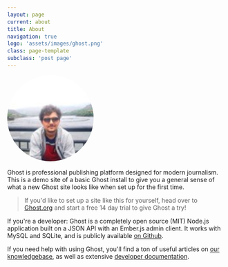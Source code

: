 ```yaml
---
layout: page
current: about
title: About
navigation: true
logo: 'assets/images/ghost.png'
class: page-template
subclass: 'post page'
---
```


<style>
img {
  border-radius: 50%;
}
</style>


<img src="/assets/images/sunil.jpg" alt="Avatar" style="width:200px">


Ghost is professional publishing platform designed for modern journalism. This is a demo site of a basic Ghost install to give you a general sense of what a new Ghost site looks like when set up for the first time.

> If you'd like to set up a site like this for yourself, head over to [Ghost.org](https://ghost.org/) and start a free 14 day trial to give Ghost a try!

If you're a developer: Ghost is a completely open source (MIT) Node.js application built on a JSON API with an Ember.js admin client. It works with MySQL and SQLite, and is publicly available [on Github](https://github.com/TryGhost/ghost).

If you need help with using Ghost, you'll find a ton of useful articles on [our knowledgebase](https://help.ghost.org/), as well as extensive [developer documentation](https://docs.ghost.org/).
